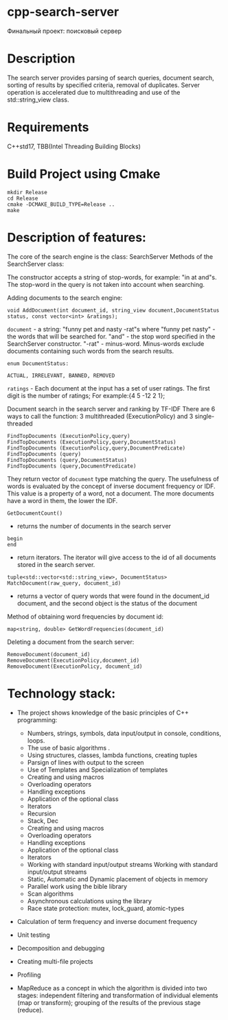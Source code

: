 # cpp-search-server
Финальный проект: поисковый сервер

# Description
The search server provides parsing of search queries, document search, sorting of results by specified criteria, removal of duplicates. Server operation is accelerated due to multithreading and use of the std::string_view class.

# Requirements
C++std17, TBB(Intel Threading Building Blocks)

# Build Project using Cmake
```
mkdir Release
cd Release
cmake -DCMAKE_BUILD_TYPE=Release ..
make
```

# Description of features:
The core of the search engine is the class: SearchServer
Methods of the SearchServer class:

The constructor accepts a string of stop-words, for example: "in at and"s.
The stop-word in the query is not taken into account when searching.

Adding documents to the search engine:
```
void AddDocument(int document_id, string_view document,DocumentStatus status, const vector<int> &ratings);
```
`document` - a string: "funny pet and nasty -rat"s
where "funny pet nasty" - the words that will be searched for.
"and" - the stop word specified in the SearchServer constructor. 
"-rat" - minus-word.
Minus-words exclude documents containing such words from the search results.

`enum DocumentStatus:`
```
ACTUAL, IRRELEVANT, BANNED, REMOVED
```
`ratings` - Each document at the input has a set of user ratings.
The first digit is the number of ratings;
For example:{4 5 -12 2 1};

Document search in the search server and ranking by TF-IDF
There are 6 ways to call the function: 3 multithreaded (ExecutionPolicy) and 3 single-threaded
```
FindTopDocuments (ExecutionPolicy,query)
FindTopDocuments (ExecutionPolicy,query,DocumentStatus)
FindTopDocuments (ExecutionPolicy,query,DocumentPredicate)
FindTopDocuments (query)
FindTopDocuments (query,DocumentStatus)
FindTopDocuments (query,DocumentPredicate)
```
They return vector of `document` type matching the query.
The usefulness of words is evaluated by the concept of inverse document frequency or IDF.
This value is a property of a word, not a document.
The more documents have a word in them, the lower the IDF.

```
GetDocumentCount()
``` 
 - returns the number of documents in the search server

```
begin
end
```
- return iterators. The iterator will give access to the id of all documents stored in the search server.
```
tuple<std::vector<std::string_view>, DocumentStatus> MatchDocument(raw_query, document_id)
```
- returns a vector of query words that were found in the document_id document,
and the second object is the status of the document

Method of obtaining word frequencies by document id:
```
map<string, double> GetWordFrequencies(document_id)
```

Deleting a document from the search server:
```
RemoveDocument(document_id)
RemoveDocument(ExecutionPolicy,document_id)
RemoveDocument(ExecutionPolicy, document_id)
```

# Technology stack:
- The project shows knowledge of the basic principles of C++ programming:
  - Numbers, strings, symbols, data input/output in console, conditions, loops.
  - The use of basic algorithms .
  - Using structures, classes, lambda functions, creating tuples
  - Parsign of lines with output to the screen
  - Use of Templates and Specialization of templates
  - Creating and using macros
  - Overloading operators
  - Handling exceptions
  - Application of the optional class
  - Iterators
  - Recursion
  - Stack, Dec
  - Creating and using macros
  - Overloading operators
  - Handling exceptions
  - Application of the optional class
  - Iterators
  - Working with standard input/output streams Working with standard input/output streams
  - Static, Automatic and Dynamic placement of objects in memory
  - Parallel work using the bible library
  - Scan algorithms
  - Asynchronous calculations using the library
  - Race state protection: mutex, lock_guard, atomic-types
- Calculation of term frequency and inverse document frequency
- Unit testing
- Decomposition and debugging
- Creating multi-file projects
- Profiling

- MapReduce as a concept in which the algorithm is divided into two stages:
independent filtering and transformation of individual elements (map or transform);
grouping of the results of the previous stage (reduce).
